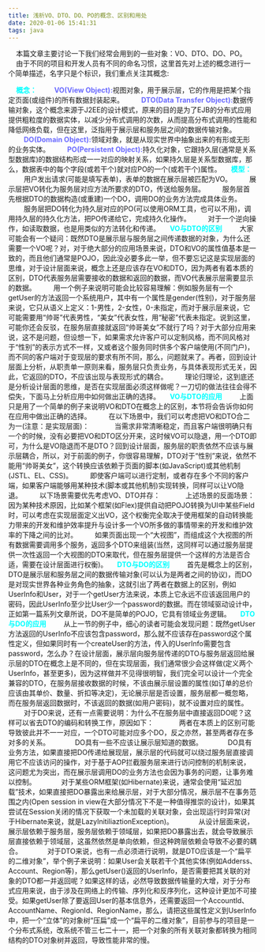 ```yaml
---
title: 浅析VO、DTO、DO、PO的概念、区别和用处
date: 2020-01-06 15:41:31
tags: java
---
```

&nbsp;&nbsp;&nbsp;&nbsp;本篇文章主要讨论一下我们经常会用到的一些对象：VO、DTO、DO、PO。
&nbsp;&nbsp;&nbsp;&nbsp;由于不同的项目和开发人员有不同的命名习惯，这里首先对上述的概念进行一个简单描述，名字只是个标识，我们重点关注其概念:
<!-- more -->
&nbsp;&nbsp;&nbsp;&nbsp;<b style="color: #00FFFF">概念：</b>
&nbsp;&nbsp;&nbsp;&nbsp;&nbsp;&nbsp;&nbsp;&nbsp;<b style="color: #6A6AFF">VO(View Object):</b>视图对象，用于展示层，它的作用是把某个指定页面(或组件)的所有数据封装起来。
&nbsp;&nbsp;&nbsp;&nbsp;&nbsp;&nbsp;&nbsp;&nbsp;<b style="color: #6A6AFF">DTO(Data Transfer Object):</b>数据传输对象，这个概念来源于J2EE的设计模式，原来的目的是为了EJB的分布式应用提供粗粒度的数据实体，以减少分布式调用的次数，从而提高分布式调用的性能和降低网络负载，但在这里，泛指用于展示层和服务层之间的数据传输对象。
&nbsp;&nbsp;&nbsp;&nbsp;&nbsp;&nbsp;&nbsp;&nbsp;<b style="color: #6A6AFF">DO(Domain Object):</b>领域对象，就是从现实世界中抽象出来的有形或无形的业务实体。
&nbsp;&nbsp;&nbsp;&nbsp;&nbsp;&nbsp;&nbsp;&nbsp;<b style="color: #6A6AFF">PO(Persistent Object):</b>持久化对象，它跟持久层(通常是关系型数据库)的数据结构形成一一对应的映射关系，如果持久层是关系型数据库，那么，数据表中的每个字段(或若干个)就对应PO的一个(或若干个)属性。
&nbsp;&nbsp;&nbsp;&nbsp;<b style="color: #00FFFF">模型：</b>
&nbsp;&nbsp;&nbsp;&nbsp;&nbsp;&nbsp;&nbsp;&nbsp;用户发出请求(可能是填写表单)，表单的数据在展示层被匹配为VO。
&nbsp;&nbsp;&nbsp;&nbsp;&nbsp;&nbsp;&nbsp;&nbsp;展示层把VO转化为服务层对应方法所要求的DTO，传送给服务层。
&nbsp;&nbsp;&nbsp;&nbsp;&nbsp;&nbsp;&nbsp;&nbsp;服务层首先根据DTO的数据构造(或重建)一个DO，调用DO的业务方法完成具体业务。
&nbsp;&nbsp;&nbsp;&nbsp;&nbsp;&nbsp;&nbsp;&nbsp;服务层把DO转化为持久层对应的PO(可以使用ORM工具，也可以不用)，调用持久层的持久化方法，把PO传递给它，完成持久化操作。
&nbsp;&nbsp;&nbsp;&nbsp;&nbsp;&nbsp;&nbsp;&nbsp;对于一个逆向操作，如读取数据，也是用类似的方法转化和传递。
&nbsp;&nbsp;&nbsp;&nbsp;<b style="color: #00FFFF">VO与DTO的区别</b>
&nbsp;&nbsp;&nbsp;&nbsp;&nbsp;&nbsp;&nbsp;&nbsp;大家可能会有一个疑问：既然DTO是展示层与服务层之间传递数据的对象，为什么还需要一个VO呢？对，对于绝大部分的应用场景来说，DTO和VO的属性值基本是一致的，而且他们通常是POJO，因此没必要多此一举，但不要忘记这是实现层面的思维，对于设计层面来说，概念上还是应该存在VO和DTO，因为两者有着本质的区别，DTO代表服务层需要接收的数据和返回的数据，而VO代表展示层需要显示的数据。
&nbsp;&nbsp;&nbsp;&nbsp;&nbsp;&nbsp;&nbsp;&nbsp;用一个例子来说明可能会比较容易理解：例如服务层有一个getUser的方法返回一个系统用户，其中有一个属性是gender(性别)，对于服务层来说，它只从语义上定义：1-男性，2-女性，0-未指定，而对于展示层来说，它可能需要用“帅哥”代表男性，“美女”代表女性，用“秘密”代表未指定。说到这里，可能你还会反驳，在服务层直接就返回“帅哥美女”不就行了吗？对于大部分应用来说，这不是问题，但设想一下，如果需求允许客户可以定制风格，而不同风格对于“性别”的表示方式不一样，又或者这个服务同时供多个客户端使用(不同门户)，而不同的客户端对于变现层的要求有所不同，那么，问题就来了。再者，回到设计层面上分析，从职责单一原则来看，服务层只负责业务，与具体表现形式无关，因此，它返回的DTO，不应该出现与表现形式的耦合。
&nbsp;&nbsp;&nbsp;&nbsp;&nbsp;&nbsp;&nbsp;&nbsp;理论归理论，这到底还是分析设计层面的思维，是否在实现层面必须这样做呢？一刀切的做法往往会得不偿失，下面马上分析应用中如何做出正确的选择。
&nbsp;&nbsp;&nbsp;&nbsp;<b style="color: #00FFFF">VO与DTO的应用</b>
&nbsp;&nbsp;&nbsp;&nbsp;&nbsp;&nbsp;&nbsp;&nbsp;上面只是用了一个简单的例子来说明VO和DTO在概念上的区别，本节将会告诉你如何在应用中做出正确的选择。
&nbsp;&nbsp;&nbsp;&nbsp;&nbsp;&nbsp;&nbsp;&nbsp;在以下场景中，我们可以考虑把VO和DTO合二为一(注意：是实现层面)：
&nbsp;&nbsp;&nbsp;&nbsp;&nbsp;&nbsp;&nbsp;&nbsp;&nbsp;&nbsp;&nbsp;&nbsp;当需求非常清晰稳定，而且客户端很明确只有一个的时候，没有必要把VO和DTO区分开来，这时候VO可以隐退，用一个DTO即可，为什么是VO隐退而不是DTO？回到设计层面，服务层的职责依然不应该与展示层耦合，所以，对于前面的例子，你很容易理解，DTO对于“性别”来说，依然不能用“帅哥美女”，这个转换应该依赖于页面的脚本(如JavaScript)或其他机制(JSTL、EL、CSS)。
&nbsp;&nbsp;&nbsp;&nbsp;&nbsp;&nbsp;&nbsp;&nbsp;即使客户端可以进行定制，或者存在多个不同的客户端，如果客户端能够用某种技术(脚本或其他机制)实现转换，同样可以让VO隐退。
&nbsp;&nbsp;&nbsp;&nbsp;&nbsp;&nbsp;&nbsp;&nbsp;以下场景需要优先考虑VO、DTO并存：
&nbsp;&nbsp;&nbsp;&nbsp;&nbsp;&nbsp;&nbsp;&nbsp;&nbsp;&nbsp;&nbsp;&nbsp;上述场景的反面场景：因为某种技术原因，比如某个框架(如Flex)提供自动把POJO转换为UI中某些Field时，可以考虑在实现层面定义出VO，这个权衡完全取决于使用框架的自动转换能力带来的开发和维护效率提升与设计多一个VO所多做的事情带来的开发和维护效率的下降之间的比对。
&nbsp;&nbsp;&nbsp;&nbsp;&nbsp;&nbsp;&nbsp;&nbsp;如果页面出现一个“大视图”，而组成这个大视图的所有数据需要调用多个服务，返回多个DTO来组装(当然，这同样可以通过服务层提供一次性返回一个大视图的DTO来取代，但在服务层提供一个这样的方法是否合适，需要在设计层面进行权衡)。
&nbsp;&nbsp;&nbsp;&nbsp;<b style="color: #00FFFF">DTO与DO的区别</b>
&nbsp;&nbsp;&nbsp;&nbsp;&nbsp;&nbsp;&nbsp;&nbsp;首先是概念上的区别，DTO是展示层和服务层之间的数据传输对象(可以认为是两者之间的协议)，而DO是对现实世界各种业务角色的抽象，这就引出了两者在数据上的区别，例如UserInfo和User，对于一个getUser方法来说，本质上它永远不应该返回用户的密码，因此UserInfo至少比User少一个password的数据。而在领域驱动设计中，正如第一篇系列文章所说，DO不是简单的POJO，它具有领域业务逻辑。
&nbsp;&nbsp;&nbsp;&nbsp;<b style="color: #00FFFF">DTO与DO的应用</b>
&nbsp;&nbsp;&nbsp;&nbsp;&nbsp;&nbsp;&nbsp;&nbsp;从上一节的例子中，细心的读者可能会发现问题：既然getUser方法返回的UserInfo不应该包含password，那么就不应该存在password这个属性定义，但如果同时有一个createUser的方法，传入的UserInfo需要包含password，怎么办？在设计层面，展示层向服务层传递的DTO与服务层返回给展示层的DTO在概念上是不同的，但在实现层面，我们通常很少会这样做(定义两个UserInfo，甚至更多)，因为这样做并不见得很明智，我们完全可以设计一个完全兼容的DTO，在服务层接收数据的时候，不该由展示层设置的属性(如订单的总价应该由其单价、数量、折扣等决定)，无论展示层是否设置，服务层都一概忽略，而在服务层返回数据时，不该返回的数据(如用户密码)，就不设置对应的属性。
&nbsp;&nbsp;&nbsp;&nbsp;&nbsp;&nbsp;&nbsp;&nbsp;对于DO来说，还有一点需要说明：为什么不在服务层中直接返回DO呢？这样可以省去DTO的编码和转换工作，原因如下：
&nbsp;&nbsp;&nbsp;&nbsp;&nbsp;&nbsp;&nbsp;&nbsp;&nbsp;&nbsp;&nbsp;&nbsp;两者在本质上的区别可能导致彼此并不一一对应，一个DTO可能对应多个DO，反之亦然，甚至两者存在多对多的关系。
&nbsp;&nbsp;&nbsp;&nbsp;&nbsp;&nbsp;&nbsp;&nbsp;&nbsp;&nbsp;&nbsp;&nbsp;DO具有一些不应该让展示层知道的数据。
&nbsp;&nbsp;&nbsp;&nbsp;&nbsp;&nbsp;&nbsp;&nbsp;&nbsp;&nbsp;&nbsp;&nbsp;DO具有业务方法，如果直接把DO传递给展现层，展示层的代码就可以绕过服务层直接调用它不应该访问的操作，对于基于AOP拦截服务层来进行访问控制的机制来说，这问题尤为突出，而在展示层调用DO的业务方法也会因为事务的问题，让事务难以控制。
&nbsp;&nbsp;&nbsp;&nbsp;&nbsp;&nbsp;&nbsp;&nbsp;&nbsp;&nbsp;&nbsp;&nbsp;对于某些ORM框架(如Hibernate)来说，通常会使用“延迟加载”技术，如果直接把DO暴露出来给展示层，对于大部分情况，展示层不在事务范围之内(Open session in view在大部分情况下不是一种值得推崇的设计)，如果其尝试在Session关闭的情况下获取一个未加载的关联对象，会出现运行时异常(对于Hibernate来说，就是LazyInitiliaztionException)。
&nbsp;&nbsp;&nbsp;&nbsp;&nbsp;&nbsp;&nbsp;&nbsp;&nbsp;&nbsp;&nbsp;&nbsp;从设计层面来说，展示层依赖于服务层，服务层依赖于领域层，如果把DO暴露出去，就会导致展示层直接依赖于领域层，这虽然依然是单向依赖，但这种跨层依赖会导致不必要的耦合。
&nbsp;&nbsp;&nbsp;&nbsp;&nbsp;&nbsp;&nbsp;&nbsp;&nbsp;&nbsp;&nbsp;&nbsp;对于DTO来说，也有一点必须进行说明，就是DTO应该是一个“扁平的二维对象”，举个例子来说明：如果User会关联若干个其他实体(例如Adderss、Account、Region等)，那么getUser()返回的UserInfo，是否需要把其关联的对象的DTO都一并返回呢？如果这样的话，必然导致数据传输量的大增，对于分布式应用来说，由于涉及在网络上的传输、序列化和反序列化，这种设计更加不可接受。如果getUser除了要返回User的基本信息外，还需要返回一个AccountId、AccountName、RegionId、RegionName，那么，请把这些属性定义到UserInfo中，把一个“立体”的对象树“压扁”成一个“扁平的二维对象”，目前参与的项目是一个分布式系统，改系统不管三七二十一，把一个对象的所有关联对象都转换为相同结构的DTO对象树并返回，导致性能非常的慢。